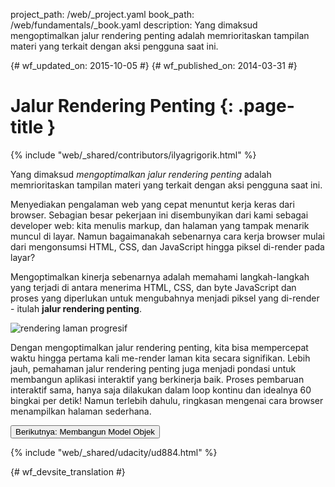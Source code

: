 project_path: /web/_project.yaml
book_path: /web/fundamentals/_book.yaml
description: Yang dimaksud mengoptimalkan jalur rendering penting adalah memrioritaskan tampilan materi yang terkait dengan aksi pengguna saat ini.

{# wf_updated_on: 2015-10-05 #}
{# wf_published_on: 2014-03-31 #}

# Jalur Rendering Penting {: .page-title }

{% include "web/_shared/contributors/ilyagrigorik.html" %}


Yang dimaksud _mengoptimalkan jalur rendering penting_ adalah memrioritaskan tampilan
materi yang terkait dengan aksi pengguna saat ini.

Menyediakan pengalaman web yang cepat menuntut kerja keras dari browser. Sebagian besar
pekerjaan ini disembunyikan dari kami sebagai developer web: kita menulis markup, dan halaman
yang tampak menarik muncul di layar. Namun bagaimanakah sebenarnya cara kerja browser
mulai dari mengonsumsi HTML, CSS, dan JavaScript hingga piksel di-render pada layar?

Mengoptimalkan kinerja sebenarnya adalah memahami langkah-langkah yang terjadi di antara
 menerima HTML, CSS, dan byte JavaScript dan
proses yang diperlukan untuk mengubahnya menjadi piksel yang di-render - 
itulah **jalur rendering penting**.

<img src="images/progressive-rendering.png"  alt="rendering laman progresif">

Dengan mengoptimalkan jalur rendering penting, kita bisa mempercepat
waktu hingga pertama kali me-render laman kita secara signifikan. Lebih jauh, pemahaman
jalur rendering penting juga menjadi pondasi untuk membangun aplikasi interaktif
yang berkinerja baik. Proses pembaruan interaktif sama, hanya saja dilakukan dalam loop kontinu dan idealnya 60 bingkai per detik! Namun terlebih dahulu, ringkasan mengenai cara browser menampilkan halaman sederhana.

<a href="constructing-the-object-model" class="gc-analytics-event"
    data-category="CRP" data-label="Next / Constructing the Object Model">
  <button>Berikutnya: Membangun Model Objek</button>
</a>

{% include "web/_shared/udacity/ud884.html" %}


{# wf_devsite_translation #}
